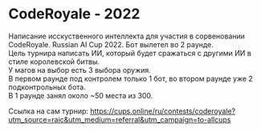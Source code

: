 # CodeRoyale - 2022
Написание исскуственного интеллекта для участия в сорвеновании CodeRoyale. Russian AI Cup 2022. Бот вылетел во 2 раунде.         
Цель турнира написать ИИ, который будет сражаться  с другими ИИ в стиле королевской битвы.        
У магов на выбор есть 3 выбора оружия.  
В первом раунде под контролем только 1 бот, во втором раунде уже 2 подконтрольных бота.       
В 1 раунде занял около ~50 места из 300.       

Ссылка на сам турнир:
https://cups.online/ru/contests/coderoyale?utm_source=raic&utm_medium=referral&utm_campaign=to-allcups
